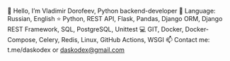 👋 Hello, I’m Vladimir Dorofeev, Python backend-developer
💬 Language: Russian, English
⭐️ Python, REST API, Flask, Pandas, Django ORM, Django REST Framework, SQL, PostgreSQL, Unittest
💻 GIT, Docker, Docker-Compose, Celery, Redis, Linux, GitHub Actions, WSGI
📫 Contact me: t.me/daskodex or daskodex@gmail.com

<!--
**daskodex/daskodex** is a ✨ _special_ ✨ repository because its `README.md` (this file) appears on your GitHub profile.

Here are some ideas to get you started:

- 🔭 I’m currently working on ...
- 🌱 I’m currently learning ...
- 👯 I’m looking to collaborate on ...
- 🤔 I’m looking for help with ...
- 💬 Ask me about ...
- 📫 How to reach me: ...
- 😄 Pronouns: ...
- ⚡ Fun fact: ...
-->
